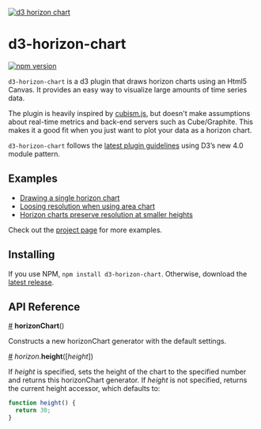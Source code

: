[![d3 horizon chart](http://kmandov.github.io/d3-horizon-chart/img/d3-horizon-charts-lead-01.png)](http://kmandov.github.io/d3-horizon-chart/)

# d3-horizon-chart

[![npm version](https://badge.fury.io/js/d3-horizon-chart.svg)](http://badge.fury.io/js/d3-horizon-chart)

`d3-horizon-chart` is a d3 plugin that draws horizon charts using an Html5 Canvas.
It provides an easy way to visualize large amounts of time series data.

The plugin is heavily inspired by [cubism.js](https://square.github.io/cubism/), but doesn't make assumptions about real-time metrics and back-end servers such as Cube/Graphite.
This makes it a good fit when you just want to plot your data as a horizon chart.

`d3-horizon-chart` follows the [latest plugin guidelines](https://bost.ocks.org/mike/d3-plugin/) using D3’s new 4.0 module pattern.


## Examples

- [Drawing a single horizon chart](http://bl.ocks.org/kmandov/a1abe4aa380fb8b4bd0b4c081a76ce13)
- [Loosing resolution when using area chart](http://bl.ocks.org/kmandov/5af65af3875c5c4afcdc0d675f60bb45)
- [Horizon charts preserve resolution at smaller heights](http://bl.ocks.org/kmandov/6e91165d4f32534ec4cab806b18b6684)

Check out the [project page](http://kmandov.github.io/d3-horizon-chart/) for more examples.

## Installing

If you use NPM, `npm install d3-horizon-chart`. Otherwise, download the [latest release](https://github.com/kmandov/d3-horizon-chart/releases/latest).

## API Reference

<a name="horizon" href="#horizon">#</a> <b>horizonChart</b>()

Constructs a new horizonChart generator with the default settings.

<a name="horizon_height" href="#horizon_height">#</a> <i>horizon</i>.<b>height</b>([<i>height</i>])

If <i>height</i> is specified, sets the height of the chart to the specified number and returns this horizonChart generator. If <i>height</i> is not specified, returns the current height accessor, which defaults to:

```js
function height() {
  return 30;
}
```

